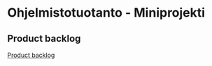 # Ohjelmistotuotanto - Miniprojekti

## Product backlog
[Product backlog](https://github.com/users/ruokokoski/projects/3)
